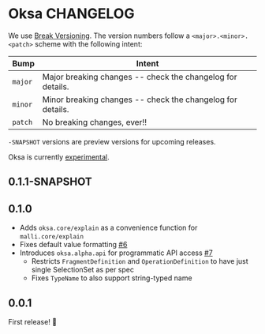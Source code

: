 # Oksa CHANGELOG

We use [Break Versioning][breakver]. The version numbers follow a `<major>.<minor>.<patch>` scheme with the following intent:

| Bump    | Intent                                                     |
| ------- | ---------------------------------------------------------- |
| `major` | Major breaking changes -- check the changelog for details. |
| `minor` | Minor breaking changes -- check the changelog for details. |
| `patch` | No breaking changes, ever!!                                |

`-SNAPSHOT` versions are preview versions for upcoming releases.

[breakver]: https://github.com/ptaoussanis/encore/blob/master/BREAK-VERSIONING.md

Oksa is currently [experimental](https://github.com/topics/metosin-experimental).

## 0.1.1-SNAPSHOT

## 0.1.0

- Adds `oksa.core/explain` as a convenience function for `malli.core/explain`
- Fixes default value formatting [#6](https://github.com/metosin/oksa/pull/6)
- Introduces `oksa.alpha.api` for programmatic API access
  [#7](https://github.com/metosin/oksa/pull/7)
  - Restricts `FragmentDefinition` and `OperationDefinition` to have just
    single SelectionSet as per spec
  - Fixes `TypeName` to also support string-typed name

## 0.0.1

First release! 🎉
